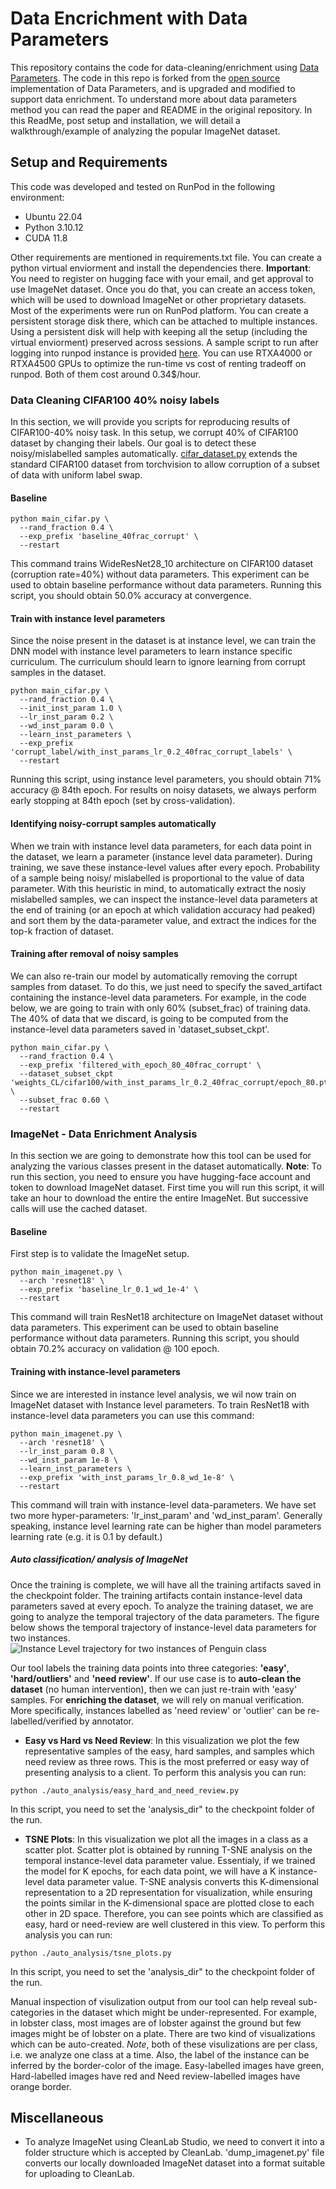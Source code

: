 # Data Encrichment with Data Parameters
This repository contains the code for data-cleaning/enrichment using [Data Parameters](https://papers.nips.cc/paper/9289-data-parameters-a-new-family-of-parameters-for-learning-a-differentiable-curriculum).
The code in this repo is forked from the [open source]() implementation of Data Parameters, and is upgraded and modified to support data enrichment. To understand more about data parameters method you can read the paper
and README in the original repository. In this ReadMe, post setup and installation, we will detail a walkthrough/example of analyzing the popular ImageNet dataset.


## Setup and Requirements
This code was developed and tested on RunPod in the following environment:

- Ubuntu 22.04
- Python 3.10.12
- CUDA 11.8

Other requirements are mentioned in requirements.txt file. You can create a python virtual enviorment and install the dependencies there. **Important**: You need to register on hugging face with your email, and get approval to use ImageNet dataset. Once you do that, you can create an access token, which will be used to download ImageNet or other proprietary datasets. Most of the experiments were run on RunPod platform. You can create a persistent storage disk there, which can be attached to multiple instances. Using a persistent disk will help with keeping all the setup (including the virtual enviorment) preserved across sessions. A sample script to run after logging into runpod instance is provided [here](./shell_scripts/runpod_setup.sh). You can use RTXA4000 or RTXA4500 GPUs to optimize the run-time vs cost of renting tradeoff on runpod. Both of them cost around 0.34$/hour.

### Data Cleaning CIFAR100 40% noisy labels
In this section, we will provide you scripts for reproducing results of CIFAR100-40% noisy task. In this setup, we corrupt 40% of CIFAR100 dataset by changing their labels. 
Our goal is to detect these noisy/mislabelled samples automatically. [cifar_dataset.py](dataset/cifar_dataset.py) extends the standard CIFAR100 dataset from torchvision to allow corruption
of a subset of data with uniform label swap.

#### Baseline 
```
python main_cifar.py \
  --rand_fraction 0.4 \
  --exp_prefix 'baseline_40frac_corrupt' \
  --restart
```
This command trains WideResNet28_10 architecture on CIFAR100 dataset (corruption rate=40%) without data parameters. 
This experiment can be used to obtain baseline performance without data parameters. Running this script, you should obtain 50.0% accuracy at convergence.

#### Train with instance level parameters
Since the noise present in the dataset is at instance level, we can train the DNN model with instance level parameters
to learn instance specific curriculum. The curriculum should learn to ignore learning from corrupt samples in the dataset.
```
python main_cifar.py \
  --rand_fraction 0.4 \
  --init_inst_param 1.0 \
  --lr_inst_param 0.2 \
  --wd_inst_param 0.0 \
  --learn_inst_parameters \
  --exp_prefix 'corrupt_label/with_inst_params_lr_0.2_40frac_corrupt_labels' \
  --restart
```
Running this script, using instance level parameters, you should obtain 71% accuracy @ 84th epoch. 
For results on noisy datasets, we always perform early stopping at 84th epoch (set by cross-validation).


#### Identifying noisy-corrupt samples automatically
When we train with instance level data parameters, for each data point in the dataset, we learn a parameter (instance level data parameter). 
During training, we save these instance-level values after every epoch. Probability of a sample being noisy/ mislabelled is proportional to the value of data parameter. With this heuristic in mind, to automatically extract the nosiy mislabelled samples, we can inspect the instance-level data parameters at the end of training (or an epoch at which validation accuracy had peaked) and sort them by the data-parameter value, and extract the indices for the top-k fraction of dataset.

#### Training after removal of noisy samples
We can also re-train our model by automatically removing the corrupt samples from dataset. To do this, we just need to specify the saved_artifact containing the instance-level data parameters. For example, in the code below, we are going to train with only 60% (subset_frac) of training data. The 40% of data that we discard, is going to be computed from the instance-level data parameters saved in 'dataset_subset_ckpt'.

```
python main_cifar.py \
  --rand_fraction 0.4 \
  --exp_prefix 'filtered_with_epoch_80_40frac_corrupt' \
  --dataset_subset_ckpt 'weights_CL/cifar100/with_inst_params_lr_0.2_40frac_corrupt/epoch_80.pth.tar' \
  --subset_frac 0.60 \
  --restart
```


### ImageNet - Data Enrichment Analysis
In this section we are going to demonstrate how this tool can be used for analyzing the various classes present in the dataset automatically. 
**Note**: To run this section, you need to ensure you have hugging-face account and token to download ImageNet dataset. First time you will run this script, it will take an hour to download the entire the entire ImageNet. But successive calls will use the cached dataset.


#### Baseline 
First step is to validate the ImageNet setup. 
```
python main_imagenet.py \
  --arch 'resnet18' \
  --exp_prefix 'baseline_lr_0.1_wd_1e-4' \
  --restart
```
This command will train ResNet18 architecture on ImageNet dataset without data parameters. This experiment can be used to obtain baseline performance without data parameters. Running this script, you should obtain 70.2% accuracy on validation @ 100 epoch.


#### Training with instance-level parameters
Since we are interested in instance level analysis, we wil now train on ImageNet dataset with Instance level parameters. To train ResNet18 with instance-level data parameters you can use this command:
```
python main_imagenet.py \
  --arch 'resnet18' \
  --lr_inst_param 0.8 \
  --wd_inst_param 1e-8 \
  --learn_inst_parameters \
  --exp_prefix 'with_inst_params_lr_0.8_wd_1e-8' \
  --restart
```
This command will train with instance-level data-parameters. We have set two more hyper-parameters: 'lr_inst_param' and 'wd_inst_param'. Generally speaking, instance level learning rate can be higher than model parameters learning rate (e.g. it is 0.1 by default.)


##### Auto classification/ analysis of ImageNet
Once the training is complete, we will have all the training artifacts saved in the checkpoint folder. The training artifacts contain instance-level data parameters saved at every epoch. To analyze the training dataset, we are going to analyze the temporal trajectory of the data parameters. The figure below shows the temporal trajectory of instance-level data parameters for two instances.
![Instance Level trajectory for two instances of Penguin class](./media/instance_level_trajectory.png)

Our tool labels the training data points into three categories: **'easy'**, **'hard/outliers'** and **'need review'**. 
If our use case is to **auto-clean the dataset** (no human intervention), then we can just re-train with 'easy' samples. 
For **enriching the dataset**, we will rely on manual verification. More specifically, instances labelled as 'need review' or 'outlier' can be re-labelled/verified by annotator.

- **Easy vs Hard vs Need Review**: In this visualization we plot the few representative samples of the easy, hard samples, and samples which need review as three rows. This is the most preferred or easy way of presenting analysis to a client. To perform this analysis you can run:
```
python ./auto_analysis/easy_hard_and_need_review.py 
```
In this script, you need to set the 'analysis_dir" to the checkpoint folder of the run.

- **TSNE Plots**: In this visualization we plot all the images in a class as a scatter plot. Scatter plot is obtained by running T-SNE analysis on the temporal instance-level data parameter value. Essentialy, if we trained the model for K epochs, for each data point, we will have a K instance-level data parameter value. T-SNE analysis converts this K-dimensional representation to a 2D representation for visualization, while ensuring the points similar in the K-dimensional space are plotted close to each other in 2D space. Therefore, you can see points which are classified as easy, hard or need-review are well clustered in this view. To perform this analysis you can run:
```
python ./auto_analysis/tsne_plots.py 
```
In this script, you need to set the 'analysis_dir" to the checkpoint folder of the run.

Manual inspection of visulization output from our tool can help reveal sub-categories in the dataset which might be under-represented. For example, in lobster class, most images are of lobster against the ground but few images might be of lobster on a plate. 
There are two kind of visualizations which can be auto-created. *Note*, both of these visulizations are per class, i.e. we analyze one class at a time.
Also, the label of the instance can be inferred by the border-color of the image. Easy-labelled images have green, Hard-labelled images have red and Need review-labelled images have orange border.


## Miscellaneous
- To analyze ImageNet using CleanLab Studio, we need to convert it into a folder structure which is accepted by CleanLab.
'dump_imagenet.py' file converts our locally downloaded ImageNet dataset into a format suitable for uploading to CleanLab.
